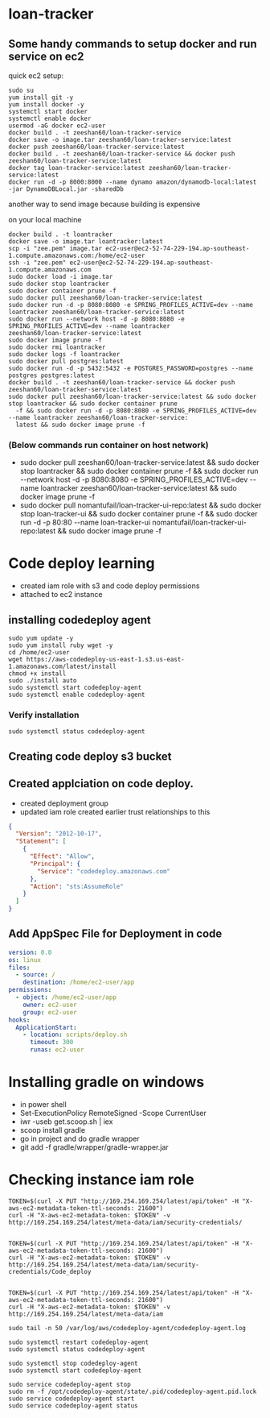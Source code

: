 # loan-tracker

## Some handy commands to setup docker and run service on ec2

quick ec2 setup:

```shell
sudo su
yum install git -y
yum install docker -y
systemctl start docker
systemctl enable docker
usermod -aG docker ec2-user
docker build . -t zeeshan60/loan-tracker-service
docker save -o image.tar zeeshan60/loan-tracker-service:latest
docker push zeeshan60/loan-tracker-service:latest
docker build . -t zeeshan60/loan-tracker-service && docker push zeeshan60/loan-tracker-service:latest
docker tag loan-tracker-service:latest zeeshan60/loan-tracker-service:latest
docker run -d -p 8000:8000 --name dynamo amazon/dynamodb-local:latest -jar DynamoDBLocal.jar -sharedDb
```

another way to send image because building is expensive

on your local machine

```shell
docker build . -t loantracker
docker save -o image.tar loantracker:latest
scp -i "zee.pem" image.tar ec2-user@ec2-52-74-229-194.ap-southeast-1.compute.amazonaws.com:/home/ec2-user
ssh -i "zee.pem" ec2-user@ec2-52-74-229-194.ap-southeast-1.compute.amazonaws.com
sudo docker load -i image.tar
sudo docker stop loantracker
sudo docker container prune -f
sudo docker pull zeeshan60/loan-tracker-service:latest
sudo docker run -d -p 8080:8080 -e SPRING_PROFILES_ACTIVE=dev --name loantracker zeeshan60/loan-tracker-service:latest
sudo docker run --network host -d -p 8080:8080 -e SPRING_PROFILES_ACTIVE=dev --name loantracker
zeeshan60/loan-tracker-service:latest
sudo docker image prune -f
sudo docker rmi loantracker
sudo docker logs -f loantracker
sudo docker pull postgres:latest
sudo docker run -d -p 5432:5432 -e POSTGRES_PASSWORD=postgres --name postgres postgres:latest
docker build . -t zeeshan60/loan-tracker-service && docker push zeeshan60/loan-tracker-service:latest
sudo docker pull zeeshan60/loan-tracker-service:latest && sudo docker stop loantracker && sudo docker container prune
  -f && sudo docker run -d -p 8080:8080 -e SPRING_PROFILES_ACTIVE=dev --name loantracker zeeshan60/loan-tracker-service:
  latest && sudo docker image prune -f
```

### (Below commands run container on host network)

- sudo docker pull zeeshan60/loan-tracker-service:latest && sudo docker stop loantracker && sudo docker container prune
  -f && sudo docker run --network host -d -p 8080:8080 -e SPRING_PROFILES_ACTIVE=dev --name loantracker
  zeeshan60/loan-tracker-service:latest && sudo docker image prune -f
- sudo docker pull nomantufail/loan-tracker-ui-repo:latest && sudo docker stop loan-tracker-ui && sudo docker container
  prune -f && sudo docker run -d -p 80:80 --name loan-tracker-ui nomantufail/loan-tracker-ui-repo:latest && sudo docker
  image prune -f

# Code deploy learning

- created iam role with s3 and code deploy permissions
- attached to ec2 instance

## installing codedeploy agent

    sudo yum update -y
    sudo yum install ruby wget -y
    cd /home/ec2-user
    wget https://aws-codedeploy-us-east-1.s3.us-east-1.amazonaws.com/latest/install
    chmod +x install
    sudo ./install auto
    sudo systemctl start codedeploy-agent
    sudo systemctl enable codedeploy-agent

### Verify installation

    sudo systemctl status codedeploy-agent

## Creating code deploy s3 bucket

## Created applciation on code deploy.

- created deployment group
- updated iam role created earlier trust relationships to this

```json
{
  "Version": "2012-10-17",
  "Statement": [
    {
      "Effect": "Allow",
      "Principal": {
        "Service": "codedeploy.amazonaws.com"
      },
      "Action": "sts:AssumeRole"
    }
  ]
}
```    

## Add AppSpec File for Deployment in code

```yaml  appspec.yml
version: 0.0
os: linux
files:
  - source: /
    destination: /home/ec2-user/app
permissions:
  - object: /home/ec2-user/app
    owner: ec2-user
    group: ec2-user
hooks:
  ApplicationStart:
    - location: scripts/deploy.sh
      timeout: 300
      runas: ec2-user
```
# Installing gradle on windows
- in power shell
- Set-ExecutionPolicy RemoteSigned -Scope CurrentUser
- iwr -useb get.scoop.sh | iex
- scoop install gradle
- go in project and do gradle wrapper
- git add -f gradle/wrapper/gradle-wrapper.jar

# Checking instance iam role
```shell
TOKEN=$(curl -X PUT "http://169.254.169.254/latest/api/token" -H "X-aws-ec2-metadata-token-ttl-seconds: 21600")
curl -H "X-aws-ec2-metadata-token: $TOKEN" -v http://169.254.169.254/latest/meta-data/iam/security-credentials/


TOKEN=$(curl -X PUT "http://169.254.169.254/latest/api/token" -H "X-aws-ec2-metadata-token-ttl-seconds: 21600")
curl -H "X-aws-ec2-metadata-token: $TOKEN" -v http://169.254.169.254/latest/meta-data/iam/security-credentials/Code_deploy


TOKEN=$(curl -X PUT "http://169.254.169.254/latest/api/token" -H "X-aws-ec2-metadata-token-ttl-seconds: 21600")
curl -H "X-aws-ec2-metadata-token: $TOKEN" -v http://169.254.169.254/latest/meta-data/iam

sudo tail -n 50 /var/log/aws/codedeploy-agent/codedeploy-agent.log

sudo systemctl restart codedeploy-agent
sudo systemctl status codedeploy-agent

sudo systemctl stop codedeploy-agent
sudo systemctl start codedeploy-agent

sudo service codedeploy-agent stop
sudo rm -f /opt/codedeploy-agent/state/.pid/codedeploy-agent.pid.lock
sudo service codedeploy-agent start
sudo service codedeploy-agent status
```